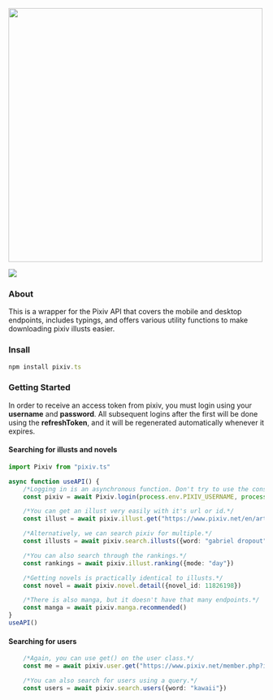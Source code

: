 <div align="left">
  <p>
    <a href="https://tenpi.github.io/pixiv.ts/"><img src="https://raw.githubusercontent.com/Tenpi/pixiv.ts/master/images/pixiv.tslogo.gif" width="500" /></a>
  </p>
  <p>
    <a href="https://nodei.co/npm/pixiv.ts/"><img src="https://nodei.co/npm/pixiv.ts.png" /></a>
  </p>
</div>

### About
This is a wrapper for the Pixiv API that covers the mobile and desktop endpoints, includes typings, and offers various utility
functions to make downloading pixiv illusts easier.

### Insall
```ts
npm install pixiv.ts
```

### Getting Started
In order to receive an access token from pixiv, you must login using your **username** and **password**. All subsequent logins after the first will be done using the **refreshToken**, and it will be regenerated automatically whenever it expires.

#### Searching for illusts and novels
```ts
import Pixiv from "pixiv.ts"

async function useAPI() {
    /*Logging in is an asynchronous function. Don't try to use the constructor, all the properties will be undefined!*/
    const pixiv = await Pixiv.login(process.env.PIXIV_USERNAME, process.env.PIXIV_PASSWORD)

    /*You can get an illust very easily with it's url or id.*/
    const illust = await pixiv.illust.get("https://www.pixiv.net/en/artworks/76833012")

    /*Alternatively, we can search pixiv for multiple.*/
    const illusts = await pixiv.search.illusts({word: "gabriel dropout"})

    /*You can also search through the rankings.*/
    const rankings = await pixiv.illust.ranking({mode: "day"})

    /*Getting novels is practically identical to illusts.*/
    const novel = await pixiv.novel.detail({novel_id: 11826198})

    /*There is also manga, but it doesn't have that many endpoints.*/
    const manga = await pixiv.manga.recommended()
}
useAPI()
```
#### Searching for users
```ts
    /*Again, you can use get() on the user class.*/
    const me = await pixiv.user.get("https://www.pixiv.net/member.php?id=35096162")

    /*You can also search for users using a query.*/
    const users = await pixiv.search.users({word: "kawaii"})

```
